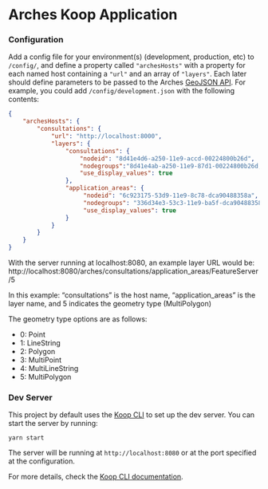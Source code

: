 # Arches Koop Application

### Configuration

Add a config file for your environment(s) (development, production, etc) to `/config/`, and define a property called `"archesHosts"` with a property for each named host containing a `"url"` and an array of `"layers"`. Each later should define parameters to be passed to the Arches [GeoJSON API](https://arches.readthedocs.io/en/latest/api/#geojson).  For example, you could add `/config/development.json` with the following contents:

```json
{
    "archesHosts": {
        "consultations": {
            "url": "http://localhost:8000",
            "layers": {
                "consultations": {
                    "nodeid": "8d41e4d6-a250-11e9-accd-00224800b26d",
                    "nodegroups":"8d41e4ab-a250-11e9-87d1-00224800b26d,8d41e4c0-a250-11e9-a7e3-00224800b26d",
                    "use_display_values": true
                },
                "application_areas": {
                     "nodeid": "6c923175-53d9-11e9-8c78-dca90488358a",
                     "nodegroups": "336d34e3-53c3-11e9-ba5f-dca90488358a,5fea7890-9cbb-11e9-ae86-00224800b26d",
                     "use_display_values": true
                }
            }
        }
    }
}
```

With the server running at localhost:8080, an example layer URL would be: http://localhost:8080/arches/consultations/application_areas/FeatureServer/5

In this example: “consultations” is the host name, “application_areas” is the layer name, and 5 indicates the geometry type (MultiPolygon)

The geometry type options are as follows:
- 0: Point
- 1: LineString
- 2: Polygon
- 3: MultiPoint
- 4: MultiLineString
- 5: MultiPolygon

### Dev Server

This project by default uses the [Koop CLI](https://github.com/koopjs/koop-cli) to set up the dev server. You can start the server by running:

```
yarn start
```

The server will be running at `http://localhost:8080` or at the port specified at the configuration.

For more details, check the [Koop CLI documentation](https://github.com/koopjs/koop-cli/blob/master/README.md).
